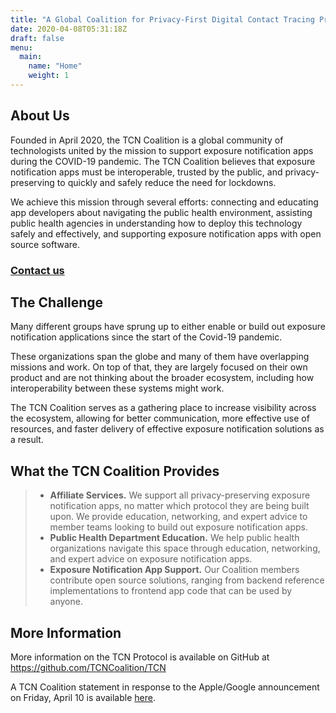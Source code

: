 ```yaml
---
title: "A Global Coalition for Privacy-First Digital Contact Tracing Protocols to Fight COVID-19"
date: 2020-04-08T05:31:18Z
draft: false
menu:
  main:
    name: "Home"
    weight: 1
---
```


## About Us

Founded in April 2020, the TCN Coalition is a global community of technologists united by the mission to support exposure notification apps during the COVID-19 pandemic. The TCN Coalition believes that exposure notification apps must be interoperable, trusted by the public, and privacy-preserving to quickly and safely reduce the need for lockdowns. 

We achieve this mission through several efforts: connecting and educating app developers about navigating the public health environment, assisting public health agencies in understanding how to deploy this technology safely and effectively, and supporting exposure notification apps with open source software.

### [Contact us](/contact)

## The Challenge

Many different groups have sprung up to either enable or build out exposure notification applications since the start of the Covid-19 pandemic.

These organizations span the globe and many of them have overlapping missions and work. On top of that, they are largely focused on their own product and are not thinking about the broader ecosystem, including how interoperability between these systems might work. 

The TCN Coalition serves as a gathering place to increase visibility across the ecosystem, allowing for better communication, more effective use of resources, and faster delivery of effective exposure notification solutions as a result.

## What the TCN Coalition Provides

> - **Affiliate Services.** We support all privacy-preserving exposure notification apps, no matter which protocol they are being built upon. We provide education, networking, and expert advice to member teams looking to build out exposure notification apps. 
> - **Public Health Department Education.** We help public health organizations navigate this space through education, networking, and expert advice on exposure notification apps. 
> - **Exposure Notification App Support.** Our Coalition members contribute open source solutions, ranging from backend reference implementations to frontend app code that can be used by anyone.



##  More Information

More information on the TCN Protocol is available on GitHub at https://github.com/TCNCoalition/TCN

A TCN Coalition statement in response to the Apple/Google announcement on Friday, April 10 is available [here](https://bit.ly/2yRIitL). 
